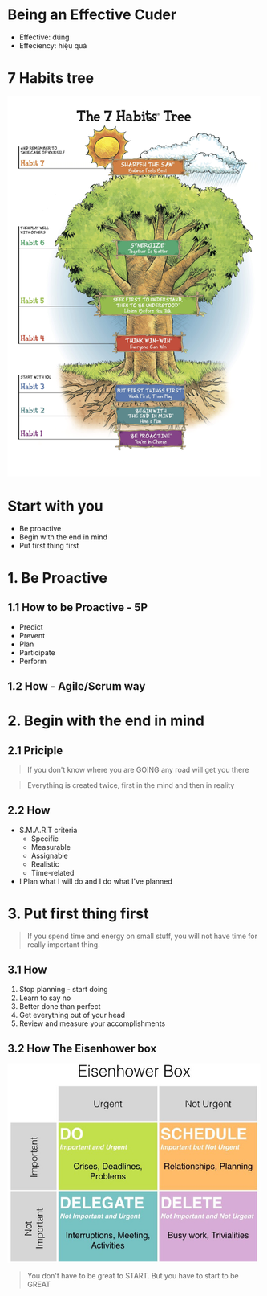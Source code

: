 # Being an Effective Cuder
* Effective: đúng
* Effeciency: hiệu quả


# 7 Habits tree
![7 Habits tree](images/habits.jpg)

# Start with you
* Be proactive
* Begin with the end in mind
* Put first thing first

# 1. Be Proactive

## 1.1 How to be Proactive - 5P
* Predict
* Prevent
* Plan
* Participate
* Perform

## 1.2 How - Agile/Scrum way

# 2. Begin with the end in mind

## 2.1 Priciple
> If you don't know where you are GOING any road will get you there

> Everything is created twice, first in the mind and then in reality

## 2.2 How
* S.M.A.R.T criteria
  * Specific
  * Measurable
  * Assignable
  * Realistic
  * Time-related
* I Plan what I will do and I do what I've planned

# 3. Put first thing first
> If you spend time and energy on small stuff, you will not have time for really important thing.

## 3.1 How
1. Stop planning - start doing
2. Learn to say no
3. Better done than perfect
4. Get everything out of your head
5. Review and measure your accomplishments

## 3.2 How The Eisenhower box
![Eisenhower box](images/eisenhower-box.jpg)

> You don't have to be great to START. But you have to start to be GREAT
